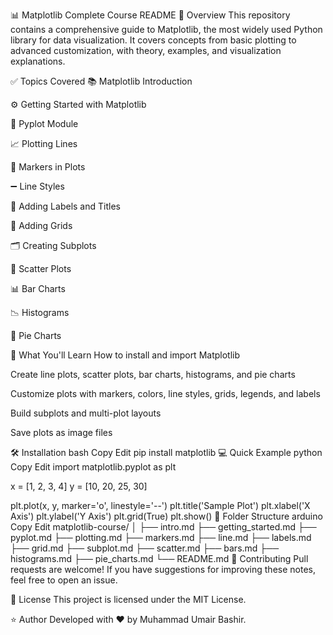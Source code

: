 📊 Matplotlib Complete Course README
🚀 Overview
This repository contains a comprehensive guide to Matplotlib, the most widely used Python library for data visualization. It covers concepts from basic plotting to advanced customization, with theory, examples, and visualization explanations.

✅ Topics Covered
📚 Matplotlib Introduction

⚙️ Getting Started with Matplotlib

🎨 Pyplot Module

📈 Plotting Lines

🔵 Markers in Plots

➖ Line Styles

📝 Adding Labels and Titles

🔲 Adding Grids

🗂️ Creating Subplots

🔴 Scatter Plots

📊 Bar Charts

📉 Histograms

🥧 Pie Charts

📘 What You'll Learn
How to install and import Matplotlib

Create line plots, scatter plots, bar charts, histograms, and pie charts

Customize plots with markers, colors, line styles, grids, legends, and labels

Build subplots and multi-plot layouts

Save plots as image files

🛠️ Installation
bash
Copy
Edit
pip install matplotlib
💻 Quick Example
python
Copy
Edit
import matplotlib.pyplot as plt

x = [1, 2, 3, 4]
y = [10, 20, 25, 30]

plt.plot(x, y, marker='o', linestyle='--')
plt.title('Sample Plot')
plt.xlabel('X Axis')
plt.ylabel('Y Axis')
plt.grid(True)
plt.show()
📂 Folder Structure
arduino
Copy
Edit
matplotlib-course/
│
├── intro.md
├── getting_started.md
├── pyplot.md
├── plotting.md
├── markers.md
├── line.md
├── labels.md
├── grid.md
├── subplot.md
├── scatter.md
├── bars.md
├── histograms.md
├── pie_charts.md
└── README.md
🌟 Contributing
Pull requests are welcome! If you have suggestions for improving these notes, feel free to open an issue.

📜 License
This project is licensed under the MIT License.

⭐ Author
Developed with ❤️ by Muhammad Umair Bashir.

